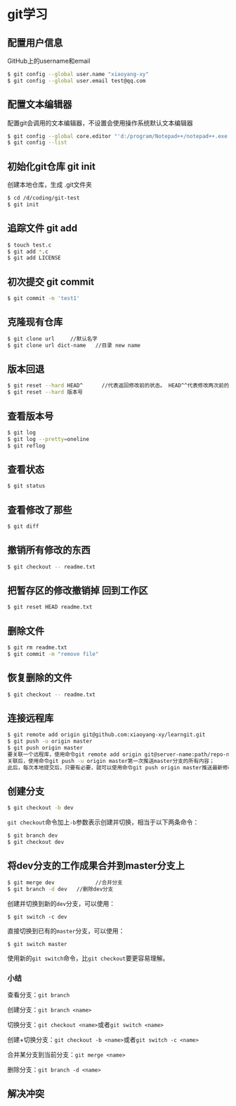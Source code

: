 # git学习

## 配置用户信息

GitHub上的username和email

```bash
$ git config --global user.name "xiaoyang-xy"
$ git config --global user.email test@qq.com
```

## 配置文本编辑器

配置git会调用的文本编辑器，不设置会使用操作系统默认文本编辑器

```bash
$ git config --global core.editor "'d:/program/Notepad++/notepad++.exe' -multiInst -nottabbar -nosesson -noPlugin"
$ git config --list 
```

## 初始化git仓库 git init

创建本地仓库，生成 .git文件夹

```bash
$ cd /d/coding/git-test
$ git init
```

## 追踪文件 git add

```bash
$ touch test.c
$ git add *.c
$ git add LICENSE
```

## 初次提交 git commit 

```bash
$ git commit -m 'test1'
```

## 克隆现有仓库

```bash
$ git clone url     //默认名字
$ git clone url dict-name 	//目录 new name
```

## 版本回退

```bash
$ git reset --hard HEAD^      //代表返回修改前的状态。 HEAD^^代表修改两次前的状态 HEAD-100
$ git reset --hard 版本号
```

## 查看版本号

```bash
$ git log 
$ git log --pretty=oneline
$ git reflog
```

## 查看状态

```bash
$ git status
```

## 查看修改了那些

```bash
$ git diff 
```

## 撤销所有修改的东西

```bash
$ git checkout -- readme.txt
```

## 把暂存区的修改撤销掉 回到工作区

```bash
$ git reset HEAD readme.txt
```

## 删除文件

```bash
$ git rm readme.txt
$ git commit -m "remove file"
```

## 恢复删除的文件

```bash
$ git checkout -- readme.txt
```

## 连接远程库

```bash
$ git remote add origin git@github.com:xiaoyang-xy/learngit.git
$ git push -u origin master
$ git push origin master
要关联一个远程库，使用命令git remote add origin git@server-name:path/repo-name.git；
关联后，使用命令git push -u origin master第一次推送master分支的所有内容；
此后，每次本地提交后，只要有必要，就可以使用命令git push origin master推送最新修改；
```

## 创建分支

```bash
$ git checkout -b dev
```

`git checkout`命令加上`-b`参数表示创建并切换，相当于以下两条命令：

```bash
$ git branch dev
$ git checkout dev
```

## 将dev分支的工作成果合并到master分支上

```bash
$ git merge dev				//合并分支
$ git branch -d dev   //删除dev分支
```

创建并切换到新的`dev`分支，可以使用：

```
$ git switch -c dev
```

直接切换到已有的`master`分支，可以使用：

```
$ git switch master
```

使用新的`git switch`命令，比`git checkout`要更容易理解。

### 小结

查看分支：`git branch`

创建分支：`git branch <name>`

切换分支：`git checkout <name>`或者`git switch <name>`

创建+切换分支：`git checkout -b <name>`或者`git switch -c <name>`

合并某分支到当前分支：`git merge <name>`

删除分支：`git branch -d <name>`

## 解决冲突



